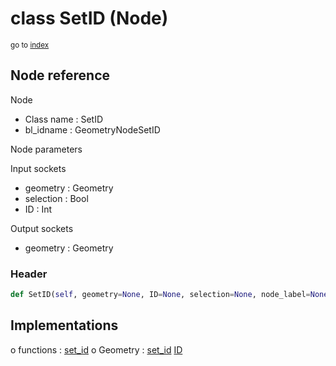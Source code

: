 # class SetID (Node)

<sub>go to [index](/docs/index.md)</sub>

## Node reference

Node
 - Class name : SetID
 - bl_idname : GeometryNodeSetID

Node parameters

Input sockets
 - geometry : Geometry
 - selection : Bool
 - ID : Int

Output sockets
 - geometry : Geometry

### Header

``` python
def SetID(self, geometry=None, ID=None, selection=None, node_label=None, node_color=None):
```

## Implementations

o functions : [set_id](/docs/classes/set_id.md)
o Geometry : [set_id](/docs/classes/set_id.md) [ID](/docs/classes/ID.md) 

